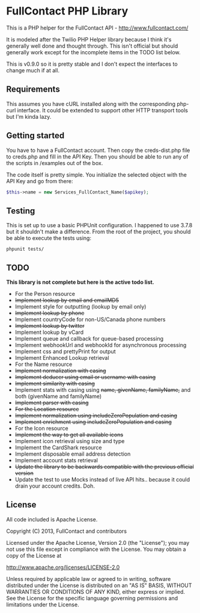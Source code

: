 FullContact PHP Library
================

This is a PHP helper for the FullContact API - http://www.fullcontact.com/

It is modeled after the Twilio PHP Helper library because I think it's generally well done and thought through. This isn't official but should generally work except for the incomplete items in the TODO list below.

This is v0.9.0 so it is pretty stable and I don't expect the interfaces to change much if at all.

## Requirements

This assumes you have cURL installed along with the corresponding php-curl interface. It could be extended to support other HTTP transport tools but I'm kinda lazy.

## Getting started

You have to have a FullContact account. Then copy the creds-dist.php file to creds.php and fill in the API Key. Then you should be able to run any of the scripts in /examples out of the box.

The code itself is pretty simple. You initialize the selected object with the API Key and go from there:

```php
$this->name = new Services_FullContact_Name($apikey);
```

## Testing

This is set up to use a basic PHPUnit configuration. I happened to use 3.7.8 but it shouldn't make a difference. From the root of the project, you should be able to execute the tests using:

```shell
phpunit tests/
```

## TODO

**This library is not complete but here is the active todo list.**

*  For the Person resource
 *  ~~Implement lookup by email and emailMD5~~
  *  Implement style for outputting (lookup by email only)
 *  ~~Implement lookup by phone~~
  *  Implement countryCode for non-US/Canada phone numbers
 *  ~~Implement lookup by twitter~~
 *  Implement lookup by vCard
 *  Implement queue and callback for queue-based processing
 *  Implement webhookUrl and webhookId for asynchronous processing
 *  Implement css and prettyPrint for output
 *  Implement Enhanced Lookup retrieval
*  For the Name resource
 *  ~~Implement normalization with casing~~
 *  ~~Implement deducer using email or username with casing~~
 *  ~~Implement similarity with casing~~
 *  Implement stats with casing using ~~name, givenName, familyName,~~ and both (givenName and familyName)
 *  ~~Implement parser with casing~~
*  ~~For the Location resource~~
 *  ~~Implement normalization using includeZeroPopulation and casing~~
 *  ~~Implement enrichment using includeZeroPopulation and casing~~
*  For the Icon resource
 *  ~~Implement the way to get all available icons~~
 *  Implement icon retrieval using size and type
*  Implement the CardShark resource
*  Implement disposable email address detection
*  Implement account stats retrieval
*  ~~Update the library to be backwards compatible with the previous official version~~
*  Update the test to use Mocks instead of live API hits.. because it could drain your account credits. Doh.


## License

All code included is Apache License.

Copyright (C) 2013, FullContact and contributors


Licensed under the Apache License, Version 2.0 (the "License");
you may not use this file except in compliance with the License.
You may obtain a copy of the License at

http://www.apache.org/licenses/LICENSE-2.0

Unless required by applicable law or agreed to in writing, software
distributed under the License is distributed on an "AS IS" BASIS,
WITHOUT WARRANTIES OR CONDITIONS OF ANY KIND, either express or implied.
See the License for the specific language governing permissions and
limitations under the License.
